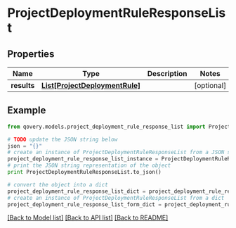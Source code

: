 # ProjectDeploymentRuleResponseList


## Properties
Name | Type | Description | Notes
------------ | ------------- | ------------- | -------------
**results** | [**List[ProjectDeploymentRule]**](ProjectDeploymentRule.md) |  | [optional] 

## Example

```python
from qovery.models.project_deployment_rule_response_list import ProjectDeploymentRuleResponseList

# TODO update the JSON string below
json = "{}"
# create an instance of ProjectDeploymentRuleResponseList from a JSON string
project_deployment_rule_response_list_instance = ProjectDeploymentRuleResponseList.from_json(json)
# print the JSON string representation of the object
print ProjectDeploymentRuleResponseList.to_json()

# convert the object into a dict
project_deployment_rule_response_list_dict = project_deployment_rule_response_list_instance.to_dict()
# create an instance of ProjectDeploymentRuleResponseList from a dict
project_deployment_rule_response_list_form_dict = project_deployment_rule_response_list.from_dict(project_deployment_rule_response_list_dict)
```
[[Back to Model list]](../README.md#documentation-for-models) [[Back to API list]](../README.md#documentation-for-api-endpoints) [[Back to README]](../README.md)


